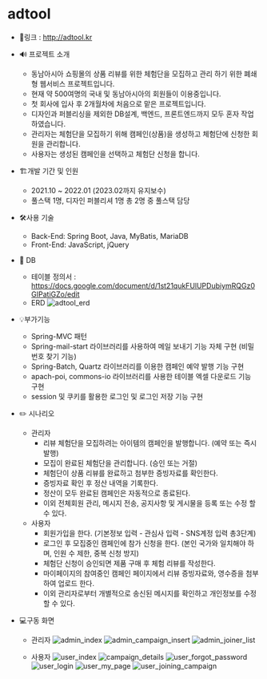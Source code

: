 # adtool

* 🔗링크 : http://adtool.kr 


* 🔊 프로젝트 소개
  * 동남아시아 쇼핑몰의 상품 리뷰를 위한 체험단을 모집하고 관리 하기 위한 폐쇄형 웹서비스 프로젝트입니다.
  * 현재 약 500여명의 국내 및 동남아시아의 회원들이 이용중입니다.
  * 첫 회사에 입사 후 2개월차에 처음으로 맡은 프로젝트입니다.
  * 디자인과 퍼블리싱을 제외한 DB설계, 백엔드, 프론트엔드까지 모두 혼자 작업하였습니다.
  * 관리자는 체험단을 모집하기 위해 캠페인(상품)을 생성하고 체험단에 신청한 회원을 관리합니다.
  * 사용자는 생성된 캠페인을 선택하고 체험단 신청을 합니다.


* 🏗️개발 기간 및 인원 
  * 2021.10 ~ 2022.01 (2023.02까지 유지보수)
  * 풀스택 1명, 디자인 퍼블리셔 1명 총 2명 중 풀스택 담당

* 🛠️사용 기술
  * Back-End: Spring Boot, Java, MyBatis, MariaDB
  * Front-End: JavaScript, jQuery

* 📅 DB
  * 테이블 정의서 : https://docs.google.com/document/d/1st21qukFUlUPDubiymRQGz0GIPatiGZo/edit
  * ERD
  ![adtool_erd](https://github.com/maroowj/adtool/assets/77284101/4409f80d-6cb2-4f51-a377-111de67acf30)

* 💡부가기능
  * Spring-MVC 패턴
  * Spring-mail-start 라이브러리를 사용하여 메일 보내기 기능 자체 구현 (비밀번호 찾기 기능)
  * Spring-Batch, Quartz 라이브러리를 이용한 캠페인 예약 발행 기능 구현
  * apach-poi, commons-io 라이브러리를 사용한 테이블 엑셀 다운로드 기능 구현
  * session 및 쿠키를 활용한 로그인 및 로그인 저장 기능 구현

* ✏️ 시나리오
  * 관리자
    * 리뷰 체험단을 모집하려는 아이템의 캠페인을 발행합니다. (예약 또는 즉시 발행)
    * 모집이 완료된 체험단을 관리합니다. (승인 또는 거절)
    * 체험단이 상품 리뷰를 완료하고 첨부한 증빙자료를 확인한다.
    * 증빙자료 확인 후 정산 내역을 기록한다.
    * 정산이 모두 완료된 캠페인은 자동적으로 종료된다.
    * 이외 전체회원 관리, 메시지 전송, 공지사항 및 게시물을 등록 또는 수정 할 수 있다.
  * 사용자
    * 회원가입을 한다. (기본정보 입력 - 관심사 입력 - SNS계정 입력 총3단계)
    * 로그인 후 모집중인 캠페인에 참가 신청을 한다. (본인 국가와 일치해야 하며, 인원 수 제한, 중복 신청 방지)
    * 체험단 신청이 승인되면 제품 구매 후 체험 리뷰를 작성한다.
    * 마이페이지의 참여중인 캠페인 페이지에서 리뷰 증빙자료와, 영수증을 첨부하여 업로드 한다.
    * 이외 관리자로부터 개별적으로 송신된 메시지를 확인하고 개인정보를 수정할 수 있다.

   
* 💻구동 화면
  * 관리자
![admin_index](https://github.com/maroowj/adtool/assets/77284101/9598532f-0526-4b9e-a8c3-b470c3351108)
![admin_campaign_insert](https://github.com/maroowj/adtool/assets/77284101/b24226f6-d7a7-4e99-885c-3316200c82c0)
![admin_joiner_list](https://github.com/maroowj/adtool/assets/77284101/272b7be4-4971-4551-a2c7-b4cf6551662b)

  * 사용자
![user_index](https://github.com/maroowj/adtool/assets/77284101/e2436f8d-2915-4a92-a006-2b83db48df96)
![campaign_details](https://github.com/maroowj/adtool/assets/77284101/e3d22061-848d-489b-88de-b5be73a87e7c)
![user_forgot_password](https://github.com/maroowj/adtool/assets/77284101/e1063202-2de5-4526-98b4-825abc82b7cf)
![user_login](https://github.com/maroowj/adtool/assets/77284101/80cbe0f9-2028-4605-bcb9-4eb82bd807c1)
![user_my_page](https://github.com/maroowj/adtool/assets/77284101/0c60cb3c-0aa8-4ddc-af3f-04452d6105fb)
![user_joining_campaign](https://github.com/maroowj/adtool/assets/77284101/101a91f1-d982-4644-96a9-e66136e3a8c4)
  

